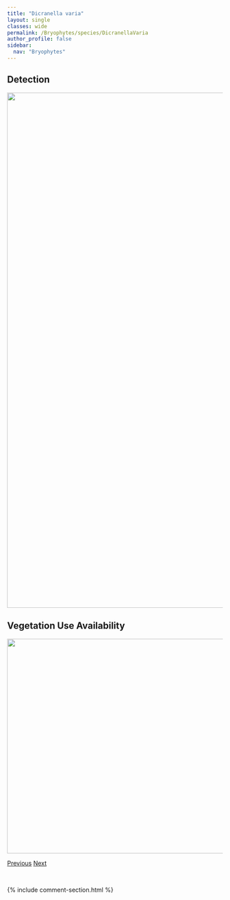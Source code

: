 ```yaml
---
title: "Dicranella varia"
layout: single
classes: wide
permalink: /Bryophytes/species/DicranellaVaria
author_profile: false
sidebar:
  nav: "Bryophytes"
---
```


<h2>Detection</h2>

<a href="https://drive.google.com/uc?export=view&id=1hi_2PCVIW1zgDWHwI-NgoHneU0gIq96T">
<img src="https://drive.google.com/uc?export=view&id=1hi_2PCVIW1zgDWHwI-NgoHneU0gIq96T" height = "1200" width = "800">
</a>


<h2>Vegetation Use Availability</h2>

<a href="https://drive.google.com/uc?export=view&id=1siV8Y-MWT7rjwTixuV_0d-TwL4rDTqnL">
<img src="https://drive.google.com/uc?export=view&id=1siV8Y-MWT7rjwTixuV_0d-TwL4rDTqnL" height = "500" width = "1000">
</a>


<a href="/DevelopmentWebsite/Bryophytes/species/DicranellaSubulata" class="pagination--pager" title="Dicranella subulata">Previous</a> <a href="/DevelopmentWebsite/Bryophytes/species/DicranoweisiaCrispula" class="pagination--pager" title="Dicranoweisia crispula">Next</a>

<p>&nbsp;</p>

{% include comment-section.html %}

